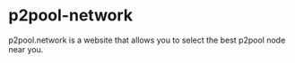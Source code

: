 # p2pool-network
p2pool.network is a website that allows you to select the best p2pool node near you.
